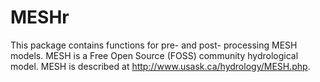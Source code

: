 # MESHr
This package contains functions for pre- and post- processing MESH models.
MESH is a Free Open Source (FOSS) community hydrological model. MESH is described at
http://www.usask.ca/hydrology/MESH.php.